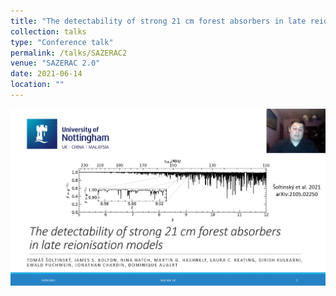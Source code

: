 ```yaml
---
title: "The detectability of strong 21 cm forest absorbers in late reionisation models"
collection: talks
type: "Conference talk"
permalink: /talks/SAZERAC2
venue: "SAZERAC 2.0"
date: 2021-06-14
location: ""
---
```


[![SAZERAC2](/images/sazerac2.png)](https://www.youtube.com/watch?v=SvMuYfeDN5g&t=13s&ab_channel=Tom%C3%A1%C5%A1%C5%A0oltinsk%C3%BD)
